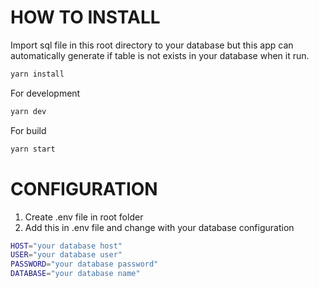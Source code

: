 # HOW TO INSTALL

Import sql file in this root directory to your database but this app can automatically generate if table is not exists in your database when it run.

```bash
yarn install
```

For development

```bash
yarn dev
```

For build

```bash
yarn start
```

# CONFIGURATION

1. Create .env file in root folder
2. Add this in .env file and change with your database configuration 

```bash
HOST="your database host"
USER="your database user"
PASSWORD="your database password"
DATABASE="your database name"
```